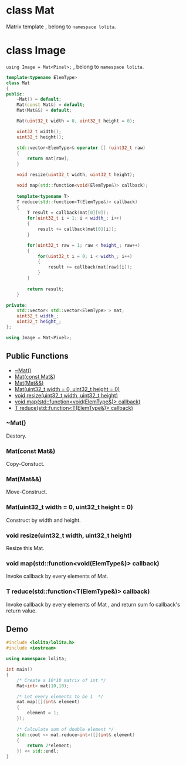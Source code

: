 # class Mat
Matrix template , belong to ``namespace lolita``.

# class Image
``using Image = Mat<Pixel>;`` , belong to ``namespace lolita``.


```C++
template<typename ElemType>
class Mat
{
public:
    ~Mat() = default;
    Mat(const Mat&) = default;
    Mat(Mat&&) = default;

    Mat(uint32_t width = 0, uint32_t height = 0);

    uint32_t width();
    uint32_t height();

    std::vector<ElemType>& operator [] (uint32_t raw)
    {
    	return mat[raw];
    }

    void resize(uint32_t width, uint32_t height);

    void map(std::function<void(ElemType&)> callback);
    
    template<typename T>
    T reduce(std::function<T(ElemType&)> callback)
    {
        T result = callback(mat[0][0]);
        for(uint32_t i = 1; i < width_; i++)
        {
            result += callback(mat[0][i]);
        }

        for(uint32_t raw = 1; raw < height_; raw++)
        {
            for(uint32_t i = 0; i < width_; i++)
            {
                result += callback(mat[raw][i]);
            }
        }
        
        return result;
    }

private:
    std::vector< std::vector<ElemType> > mat;
    uint32_t width_;
    uint32_t height_;
};

using Image = Mat<Pixel>;
```

## Public Functions
* [~Mat()](#1)  
* [Mat(const Mat&)](#2)  
* [Mat(Mat&&)](#3)  
* [Mat(uint32_t width = 0, uint32_t height = 0)](#4)  
* [void resize(uint32_t width, uint32_t height)](#5)  
* [void map(std::function<void(ElemType&)> callback)](#6)  
* [T reduce(std::function<T(ElemType&)> callback)](#7)

<span id="1"><span>
### ~Mat()
Destory.

<span id="2"><span>
### Mat(const Mat&)
Copy-Constuct.

<span id="3"><span>
### Mat(Mat&&)
Move-Construct.

<span id="4"><span>
### Mat(uint32_t width = 0, uint32_t height = 0)
Construct by width and height.

<span id="5"><span>
### void resize(uint32_t width, uint32_t height)
Resize this Mat.

<span id="6"><span>
### void map(std::function<void(ElemType&)> callback)
Invoke callback by every elements of Mat.

<span id="7"><span>
### T reduce(std::function<T(ElemType&)> callback)
Invoke callback by every elements of Mat , and return sum fo callback's return value.

## Demo
```C++
#include <lolita/lolita.h>
#include <iostream>

using namespace lolita;

int main()
{
    /* Create a 10*10 matrix of int */
	Mat<int> mat(10,10);

    /* Let every elements to be 1  */
	mat.map([](int& element)
	{
		element = 1;
	});
	
    /* Calculate sum of double element */
	std::cout << mat.reduce<int>([](int& element)
	{
		return 2*element;
	}) << std::endl;
}
```